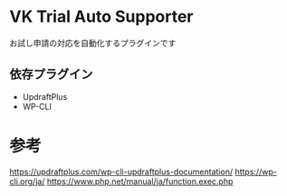 # VK Trial Auto Supporter

お試し申請の対応を自動化するプラグインです

## 依存プラグイン

- UpdraftPlus
- WP-CLI

# 参考
https://updraftplus.com/wp-cli-updraftplus-documentation/
https://wp-cli.org/ja/
https://www.php.net/manual/ja/function.exec.php